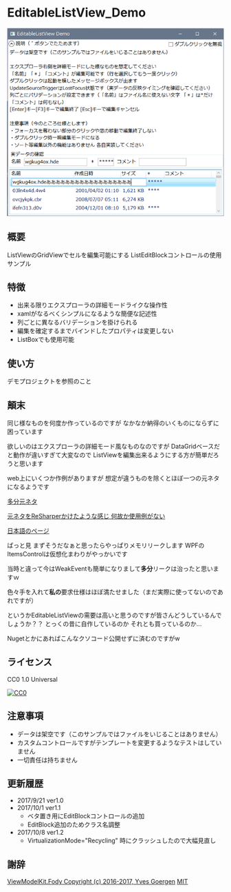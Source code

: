 ﻿# EditableListView_Demo
![アプリスクリーンショット](AppImage.png)
## 概要
ListViewのGridViewでセルを編集可能にする ListEditBlockコントロールの使用サンプル
## 特徴
* 出来る限りエクスプローラの詳細モードライクな操作性
* xamlがなるべくシンプルになるような簡便な記述性
* 列ごとに異なるバリデーションを掛けられる
* 編集を確定するまでバインドしたプロパティは変更しない
* ListBoxでも使用可能
## 使い方
デモプロジェクトを参照のこと
## 顛末
同じ様なものを何度か作っているのですが なかなか納得のいくものにならずに困っています

欲しいのはエクスプローラの詳細モード風なものなのですが
DataGridベースだと動作が違いすぎて大変なので
ListViewを編集出来るようにする方が簡単だろうと思います

web上にいくつか作例がありますが 想定が違うものを除くとほぼ一つの元ネタになるようです

[多分元ネタ](https://blogs.msdn.microsoft.com/atc_avalon_team/2006/03/13/editing-in-listview/)

[元ネタをReSharperかけたような感じ 何故か使用例がない](https://github.com/Microsoft/WPF-Samples/tree/master/Sample%20Applications/ExpenseIt/EditBoxControlLibrary)

[日本語のページ](http://pro.art55.jp/?eid=908012)

ぱっと見 まずそうだなぁと思ったらやっぱりメモリリークします
WPFのItemsControlは仮想化まわりがやっかいです

当時と違って今はWeakEventも簡単になりまして**多分**リークは治ったと思いますｗ

色々手を入れて**私の**要求仕様はほぼ満たせました（まだ実際に使ってないのであれですが）

というかEditableListViewの需要は高いと思うのですが皆さんどうしているんでしょうか？？
とっくの昔に自作しているのか それとも買っているのか...

Nugetとかにあればこんなクソコード公開せずに済むのですがw
## ライセンス
CC0 1.0 Universal

[![CC0](http://i.creativecommons.org/p/zero/1.0/88x31.png)](LICENSE)
## 注意事項
* データは架空です（このサンプルではファイルをいじることはありません）
* カスタムコントロールですがテンプレートを変更するようなテストはしていません
* 一切責任は持ちません
## 更新履歴
* 2017/9/21 ver1.0  
* 2017/10/1 ver1.1  
    * ベタ置き用にEditBlockコントロールの追加
    * EditBlock追加のためクラス名調整
* 2017/10/8 ver1.2
    * VirtualizationMode="Recycling" 時にクラッシュしたので大幅見直し

## 謝辞
[ViewModelKit.Fody Copyright (c) 2016-2017, Yves Goergen](http://unclassified.software/source/viewmodelkit)
[MIT](https://github.com/ygoe/ViewModelKit/blob/master/LICENSE.txt)
